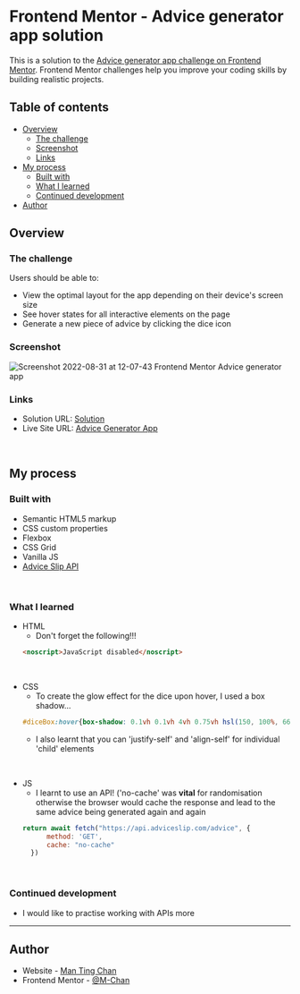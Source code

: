 # Frontend Mentor - Advice generator app solution

This is a solution to the [Advice generator app challenge on Frontend Mentor](https://www.frontendmentor.io/challenges/advice-generator-app-QdUG-13db). Frontend Mentor challenges help you improve your coding skills by building realistic projects.

## Table of contents

- [Overview](#overview)
  - [The challenge](#the-challenge)
  - [Screenshot](#screenshot)
  - [Links](#links)
- [My process](#my-process)
  - [Built with](#built-with)
  - [What I learned](#what-i-learned)
  - [Continued development](#continued-development)
- [Author](#author)


## Overview
### The challenge

Users should be able to:

- View the optimal layout for the app depending on their device's screen size
- See hover states for all interactive elements on the page
- Generate a new piece of advice by clicking the dice icon

### Screenshot
![Screenshot 2022-08-31 at 12-07-43 Frontend Mentor Advice generator app](https://user-images.githubusercontent.com/81781462/187671782-3d4b8b28-bbe9-4021-a4a5-49caf684f76d.png)





### Links
- Solution URL: [Solution]()
- Live Site URL: [Advice Generator App](https://m-chan.github.io/Advice-Generator-App/)

&nbsp;
## My process

### Built with

- Semantic HTML5 markup
- CSS custom properties
- Flexbox
- CSS Grid
- Vanilla JS
- [Advice Slip API](https://api.adviceslip.com)

&nbsp;
### What I learned
- HTML
  - Don't forget the following!!!
  ```html
  <noscript>JavaScript disabled</noscript>
  ```

&nbsp; <!-- non-breaking space ASCII character; adds a line -->
- CSS
  - To create the glow effect for the dice upon hover, I used a box shadow...
  ```css
  #diceBox:hover{box-shadow: 0.1vh 0.1vh 4vh 0.75vh hsl(150, 100%, 66%);}
  ```
  - I also learnt that you can 'justify-self' and 'align-self' for individual 'child' elements

&nbsp;
- JS
  - I learnt to use an API! ('no-cache' was **vital** for randomisation otherwise the browser would cache the response and lead to the same advice being generated again and again
  ```js
  return await fetch("https://api.adviceslip.com/advice", {
        method: 'GET',
        cache: "no-cache"
    })
  ```


&nbsp;
### Continued development
- I would like to practise working with APIs more



---
## Author
- Website - [Man Ting Chan](https://m-chan.github.io/)
- Frontend Mentor - [@M-Chan](https://www.frontendmentor.io/profile/M-Chan)

